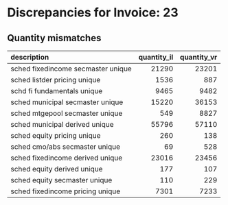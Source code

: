 # Discrepancies for Invoice: 23

## Quantity mismatches

| description                        |   quantity_il |   quantity_vr |
|:-----------------------------------|--------------:|--------------:|
| sched fixedincome secmaster unique |         21290 |         23201 |
| sched listder pricing unique       |          1536 |           887 |
| schd fi fundamentals unique        |          9465 |          9482 |
| sched municipal secmaster unique   |         15220 |         36153 |
| sched mtgepool secmaster unique    |           549 |          8827 |
| sched municipal derived unique     |         55796 |         57110 |
| sched equity pricing unique        |           260 |           138 |
| sched cmo/abs secmaster unique     |            69 |           528 |
| sched fixedincome derived unique   |         23016 |         23456 |
| sched equity derived unique        |           177 |           107 |
| sched equity secmaster unique      |           110 |           229 |
| sched fixedincome pricing unique   |          7301 |          7233 |
